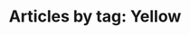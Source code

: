 ---
layout: blog_by_tag
title: 'Articles by tag: Yellow'
tag: yellow
permalink: /unilogos/yellow/
---